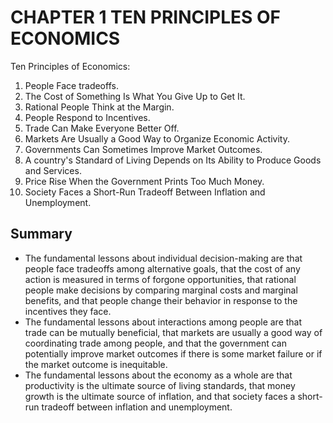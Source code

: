 # CHAPTER 1 TEN PRINCIPLES OF ECONOMICS



Ten Principles of Economics:

1. People Face tradeoffs.
2. The Cost of Something Is What You Give Up to Get It.
3. Rational People Think at the Margin.
4. People Respond to Incentives.
5. Trade Can Make Everyone Better Off.
6. Markets Are Usually a Good Way to Organize Economic Activity.
7. Governments Can Sometimes Improve Market Outcomes.
8. A country's Standard of Living Depends on Its Ability to Produce Goods and Services.
9. Price Rise When the Government Prints Too Much Money.
10. Society Faces a Short-Run Tradeoff Between Inflation and Unemployment.



## Summary

- The fundamental lessons about individual decision-making are that people face tradeoffs among alternative goals, that the cost of any action is measured in terms of forgone opportunities, that rational people make decisions by comparing marginal costs and marginal benefits, and that people change their behavior in response to the incentives they face.
- The fundamental lessons about interactions among people are that trade can be mutually beneficial, that markets are usually a good way of coordinating trade among people, and that the government can potentially improve market outcomes if there is some market failure or if the market outcome is inequitable.
- The fundamental lessons about the economy as a whole are that productivity is the ultimate source of living standards, that money growth is the ultimate source of inflation, and that society faces a short-run tradeoff between inflation and unemployment.

